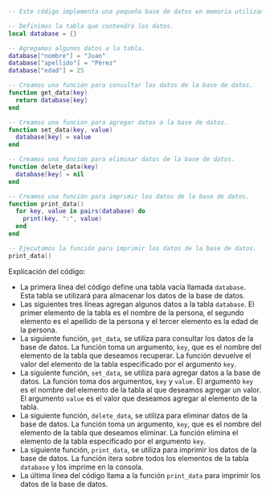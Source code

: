 ```lua
-- Este código implementa una pequeña base de datos en memoria utilizando tablas de Lua.

-- Definimos la tabla que contendrá los datos.
local database = {}

-- Agregamos algunos datos a la tabla.
database["nombre"] = "Juan"
database["apellido"] = "Pérez"
database["edad"] = 25

-- Creamos una función para consultar los datos de la base de datos.
function get_data(key)
  return database[key]
end

-- Creamos una función para agregar datos a la base de datos.
function set_data(key, value)
  database[key] = value
end

-- Creamos una función para eliminar datos de la base de datos.
function delete_data(key)
  database[key] = nil
end

-- Creamos una función para imprimir los datos de la base de datos.
function print_data()
  for key, value in pairs(database) do
    print(key, ":", value)
  end
end

-- Ejecutamos la función para imprimir los datos de la base de datos.
print_data()
```

Explicación del código:

* La primera línea del código define una tabla vacía llamada `database`. Esta tabla se utilizará para almacenar los datos de la base de datos.
* Las siguientes tres líneas agregan algunos datos a la tabla `database`. El primer elemento de la tabla es el nombre de la persona, el segundo elemento es el apellido de la persona y el tercer elemento es la edad de la persona.
* La siguiente función, `get_data`, se utiliza para consultar los datos de la base de datos. La función toma un argumento, `key`, que es el nombre del elemento de la tabla que deseamos recuperar. La función devuelve el valor del elemento de la tabla especificado por el argumento `key`.
* La siguiente función, `set_data`, se utiliza para agregar datos a la base de datos. La función toma dos argumentos, `key` y `value`. El argumento `key` es el nombre del elemento de la tabla al que deseamos agregar un valor. El argumento `value` es el valor que deseamos agregar al elemento de la tabla.
* La siguiente función, `delete_data`, se utiliza para eliminar datos de la base de datos. La función toma un argumento, `key`, que es el nombre del elemento de la tabla que deseamos eliminar. La función elimina el elemento de la tabla especificado por el argumento `key`.
* La siguiente función, `print_data`, se utiliza para imprimir los datos de la base de datos. La función itera sobre todos los elementos de la tabla `database` y los imprime en la consola.
* La última línea del código llama a la función `print_data` para imprimir los datos de la base de datos.